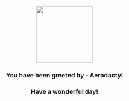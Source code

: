 <p align="center">
    <img src="https://raw.githubusercontent.com/PokeAPI/sprites/master/sprites/pokemon/142.png" width="150" height="150">
</p>
<h3 align="center">You have been greeted by - <b>Aerodactyl</b></h3>
<h3 align="center">Have a wonderful day!</h3>
